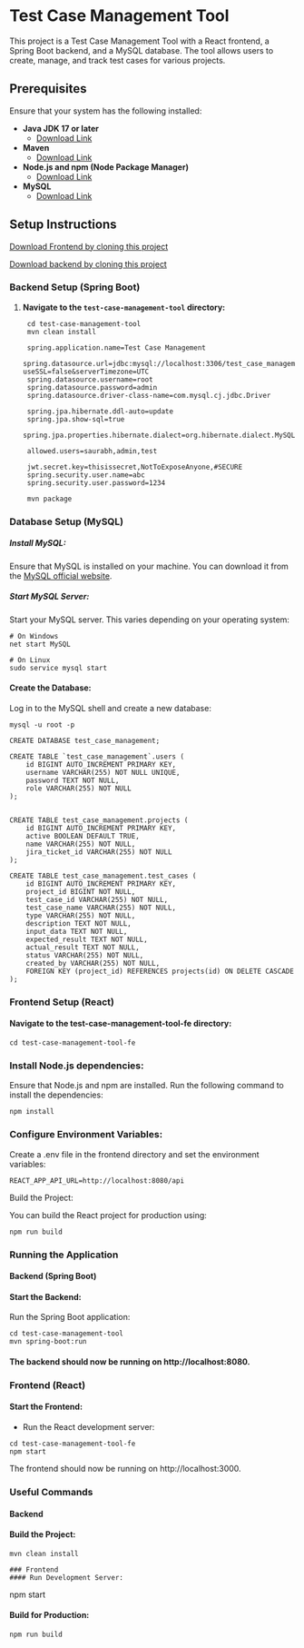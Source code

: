 # Test Case Management Tool

This project is a Test Case Management Tool with a React frontend, a Spring Boot backend, and a MySQL database. The tool allows users to create, manage, and track test cases for various projects.

## Prerequisites

Ensure that your system has the following installed:

- **Java JDK 17 or later**
    - [Download Link](https://www.oracle.com/java/technologies/javase-jdk17-downloads.html)
- **Maven**
    - [Download Link](https://maven.apache.org/install.html)
- **Node.js and npm (Node Package Manager)**
    - [Download Link](https://nodejs.org/)
- **MySQL**
    - [Download Link](https://dev.mysql.com/downloads/installer/)


## Setup Instructions

[Download Frontend by cloning this project](https://github.com/SaurabhPethani/test-case-management-tool-fe/tree/master)

[Download backend by cloning this project](https://github.com/SaurabhPethani/test-case-management-tool/tree/master)

### Backend Setup (Spring Boot)

1. **Navigate to the `test-case-management-tool` directory:**

   ```
    cd test-case-management-tool
    mvn clean install

    spring.application.name=Test Case Management
    spring.datasource.url=jdbc:mysql://localhost:3306/test_case_management?useSSL=false&serverTimezone=UTC
    spring.datasource.username=root
    spring.datasource.password=admin
    spring.datasource.driver-class-name=com.mysql.cj.jdbc.Driver
    
    spring.jpa.hibernate.ddl-auto=update
    spring.jpa.show-sql=true
    spring.jpa.properties.hibernate.dialect=org.hibernate.dialect.MySQLDialect
    
    allowed.users=saurabh,admin,test
    
    jwt.secret.key=thisissecret,NotToExposeAnyone,#SECURE
    spring.security.user.name=abc
    spring.security.user.password=1234
   
    mvn package

### Database Setup (MySQL)
##### Install MySQL:

Ensure that MySQL is installed on your machine. You can download it from the [MySQL official website](https://dev.mysql.com/downloads/installer/).

##### Start MySQL Server:

Start your MySQL server. This varies depending on your operating system:

```
# On Windows
net start MySQL

# On Linux
sudo service mysql start
```
#### Create the Database:

Log in to the MySQL shell and create a new database:

```
mysql -u root -p

CREATE DATABASE test_case_management;

CREATE TABLE `test_case_management`.users (
    id BIGINT AUTO_INCREMENT PRIMARY KEY,
    username VARCHAR(255) NOT NULL UNIQUE,
    password TEXT NOT NULL,
    role VARCHAR(255) NOT NULL
);


CREATE TABLE test_case_management.projects (
    id BIGINT AUTO_INCREMENT PRIMARY KEY,
    active BOOLEAN DEFAULT TRUE,
    name VARCHAR(255) NOT NULL,
    jira_ticket_id VARCHAR(255) NOT NULL
);

CREATE TABLE test_case_management.test_cases (
    id BIGINT AUTO_INCREMENT PRIMARY KEY,
    project_id BIGINT NOT NULL,
    test_case_id VARCHAR(255) NOT NULL,
    test_case_name VARCHAR(255) NOT NULL,
    type VARCHAR(255) NOT NULL,
    description TEXT NOT NULL,
    input_data TEXT NOT NULL,
    expected_result TEXT NOT NULL,
    actual_result TEXT NOT NULL,
    status VARCHAR(255) NOT NULL,
    created_by VARCHAR(255) NOT NULL,
    FOREIGN KEY (project_id) REFERENCES projects(id) ON DELETE CASCADE
);

```
### Frontend Setup (React)
#### Navigate to the test-case-management-tool-fe directory:
```
cd test-case-management-tool-fe
```
### Install Node.js dependencies:

Ensure that Node.js and npm are installed. Run the following command to install the dependencies:

```
npm install
```
### Configure Environment Variables:

Create a .env file in the frontend directory and set the environment variables:

```
REACT_APP_API_URL=http://localhost:8080/api
```
Build the Project:

You can build the React project for production using:
```
npm run build
```
### Running the Application
#### Backend (Spring Boot)
#### Start the Backend:

Run the Spring Boot application:
```
cd test-case-management-tool
mvn spring-boot:run
```
#### The backend should now be running on http://localhost:8080.

### Frontend (React)
#### Start the Frontend:

- Run the React development server:
```
cd test-case-management-tool-fe
npm start
```
The frontend should now be running on http://localhost:3000.

### Useful Commands
#### Backend

#### Build the Project:
```
mvn clean install

### Frontend
#### Run Development Server:
```
npm start
#### Build for Production:
```
npm run build


